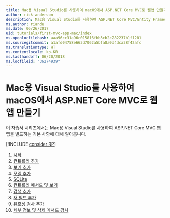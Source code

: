 ```yaml
---
title: Mac용 Visual Studio를 사용하여 macOS에서 ASP.NET Core MVC로 웹앱 만들기
author: rick-anderson
description: Mac용 Visual Studio를 사용하여 ASP.NET Core MVC/Entity Framework 앱 만들기
ms.author: riande
ms.date: 06/26/2017
uid: tutorials/first-mvc-app-mac/index
ms.openlocfilehash: aaa96cc31a96c015816fbb3cb2c282237b1f1201
ms.sourcegitcommit: a1afd04758e663d7062a5bfa8a0d4dca38f42afc
ms.translationtype: HT
ms.contentlocale: ko-KR
ms.lasthandoff: 06/20/2018
ms.locfileid: "36274939"
---
```

# <a name="create-a-web-app-with-aspnet-core-mvc-on-macos-with-visual-studio-for-mac"></a>Mac용 Visual Studio를 사용하여 macOS에서 ASP.NET Core MVC로 웹앱 만들기

이 자습서 시리즈에서는 Mac용 Visual Studio를 사용하여 ASP.NET Core MVC 웹앱을 빌드하는 기본 사항에 대해 알아봅니다. 

[!INCLUDE [consider RP](../../includes/razor.md)]

1. [시작](xref:tutorials/first-mvc-app-mac/start-mvc)
1. [컨트롤러 추가](xref:tutorials/first-mvc-app-mac/adding-controller)
1. [보기 추가](xref:tutorials/first-mvc-app-mac/adding-view)
1. [모델 추가](xref:tutorials/first-mvc-app-mac/adding-model)
1. [SQLite](xref:tutorials/first-mvc-app-mac/working-with-sql)
1. [컨트롤러 메서드 및 보기](xref:tutorials/first-mvc-app-mac/controller-methods-views)
1. [검색 추가](xref:tutorials/first-mvc-app-mac/search)
1. [새 필드 추가](xref:tutorials/first-mvc-app-mac/new-field)
1. [유효성 검사 추가](xref:tutorials/first-mvc-app-mac/validation)
1. [세부 정보 및 삭제 메서드 검사](xref:tutorials/first-mvc-app/details)
